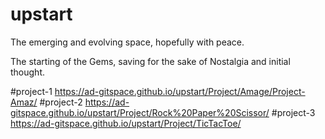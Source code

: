 # upstart
The emerging and evolving space, hopefully with peace.

The starting of the Gems, saving for the sake of Nostalgia and initial thought.

#project-1 https://ad-gitspace.github.io/upstart/Project/Amage/Project-Amaz/
#project-2 https://ad-gitspace.github.io/upstart/Project/Rock%20Paper%20Scissor/
#project-3 https://ad-gitspace.github.io/upstart/Project/TicTacToe/
